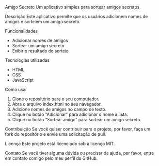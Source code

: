 Amigo Secreto
Um aplicativo simples para sortear amigos secretos.

Descrição
Este aplicativo permite que os usuários adicionem nomes de amigos e sorteiem um amigo secreto.

Funcionalidades
- Adicionar nomes de amigos
- Sortear um amigo secreto
- Exibir o resultado do sorteio

Tecnologias utilizadas
- HTML
- CSS
- JavaScript

Como usar
1. Clone o repositório para o seu computador.
2. Abra o arquivo index.html no seu navegador.
3. Adicione nomes de amigos no campo de texto.
4. Clique no botão "Adicionar" para adicionar o nome à lista.
5. Clique no botão "Sortear amigo" para sortear um amigo secreto.

Contribuição
Se você quiser contribuir para o projeto, por favor, faça um fork do repositório e envie uma solicitação de pull.

Licença
Este projeto está licenciado sob a licença MIT.

Contato
Se você tiver alguma dúvida ou precisar de ajuda, por favor, entre em contato comigo pelo meu perfil do GitHub.
